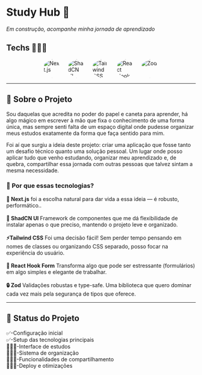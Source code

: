 <h1>Study Hub 🚀</h1>
<p style="font-style:italic" >Em construção, acompanhe minha jornada de aprendizado</p>

<h2>Techs 👩🏽‍💻</h2>


<div style="display: flex; justify-content: center; align-items: center; flex-wrap: wrap; gap: 15px;">
    <img src="https://encrypted-tbn0.gstatic.com/images?q=tbn:ANd9GcSV9uzErWz9EXqZDxZ5lP9aYpMz8eK6rr5X3w&s" style="clip-path: polygon(50% 0%, 93.3% 25%, 93.3% 75%, 50% 100%, 6.7% 75%, 6.7% 25%); width: 50px; height: 50px; object-fit: cover;" alt="Next.js" /> 
    <img src="https://miro.medium.com/v2/resize:fit:1400/1*O-ClkORJkmUm1wRsApB_yQ.png" style="clip-path: polygon(50% 0%, 93.3% 25%, 93.3% 75%, 50% 100%, 6.7% 75%, 6.7% 25%); width: 50px; height: 50px; object-fit: cover;" alt="ShadCN UI" />
    <img src="https://encrypted-tbn0.gstatic.com/images?q=tbn:ANd9GcRAVQeL5GQiHqYQucU7Ztuf5NVcfn-kF_v2Sg&s" style="clip-path: polygon(50% 0%, 93.3% 25%, 93.3% 75%, 50% 100%, 6.7% 75%, 6.7% 25%); width: 50px; height: 50px; object-fit: cover;" alt="Tailwind CSS" />
    <img src="https://encrypted-tbn0.gstatic.com/images?q=tbn:ANd9GcRXdKj0luKnS60quv6sXxn5JzSZ8Mk0kcFbAA&s" style="clip-path: polygon(50% 0%, 93.3% 25%, 93.3% 75%, 50% 100%, 6.7% 75%, 6.7% 25%); width: 50px; height: 50px; object-fit: cover;" alt="React Hook Form" />
    <img src="https://imgildev.gallerycdn.vsassets.io/extensions/imgildev/vscode-zod-snippets/1.0.0/1706198072266/Microsoft.VisualStudio.Services.Icons.Default" style="clip-path: polygon(50% 0%, 93.3% 25%, 93.3% 75%, 50% 100%, 6.7% 75%, 6.7% 25%); width: 50px; height: 50px; object-fit: cover;" alt="Zod" />
</div>

<hr/>

<h2>🎯 Sobre o Projeto</h2>

Sou daquelas que acredita no poder do papel e caneta para aprender, há algo mágico em escrever à mão que fixa o conhecimento de uma forma única, mas sempre senti falta de um espaço digital onde pudesse organizar meus estudos exatamente da forma que faça sentido para mim.

Foi aí que surgiu a ideia deste projeto: criar uma aplicação que fosse tanto um desafio técnico quanto uma solução pessoal. Um lugar onde posso aplicar tudo que venho estudando, organizar meu aprendizado e, de quebra, compartilhar essa jornada com outras pessoas que talvez sintam a mesma necessidade.

<h3>💭 Por que essas tecnologias?</h3>
<strong>🚀 Next.js</strong> foi a escolha natural para dar vida a essa ideia — é robusto, performático..
 </br>
  </br>
<strong>🎨 ShadCN UI</strong> Framework de componentes que me dá flexibilidade de instalar apenas o que preciso, mantendo o projeto leve e organizado.
 </br>
  </br>
<strong>⚡Tailwind CSS</strong> Foi uma decisão fácil! Sem perder tempo pensando em nomes de classes ou organizando CSS separado, posso focar na experiência do usuário.
 </br>
  </br>
<strong>📝 React Hook Form</strong> Transforma algo que pode ser estressante (formulários) em algo simples e elegante de trabalhar.
 </br>
  </br>
<strong>🔒 Zod</strong> Validações robustas e type-safe. Uma biblioteca que quero dominar cada vez mais pela segurança de tipos que oferece.
<hr>
<h2>🚧 Status do Projeto</h2>
✅-Configuração inicial
 </br>
✅-Setup das tecnologias principais
 </br>
👩🏽‍💻-Interface de estudos
 </br>
👩🏽‍💻-Sistema de organização
 </br>
👩🏽‍💻-Funcionalidades de compartilhamento
 </br>
👩🏽‍💻-Deploy e otimizações
